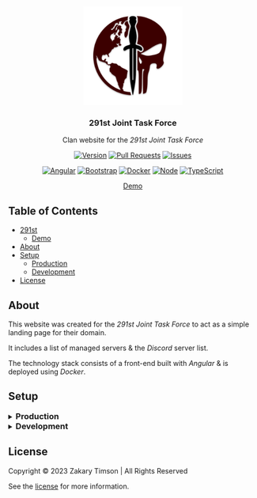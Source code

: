 <!-- Header -->
<div id="top" align="center">
  <br />
  
  <!-- Logo -->
  <a href="/src/assets/img/header.png">
  	<img src="./src/assets/img/logo.png" alt="Logo" width="200" height="200">
  </a>

  <!-- Title -->
  ### 291st Joint Task Force
  
  <!-- Description -->
  Clan website for the _291st Joint Task Force_

  <!-- Repo badges -->
  [![Version](https://img.shields.io/badge/dynamic/json.svg?label=Version&style=for-the-badge&url=https://git.zakscode.com/api/v1/repos/ztimson/291st/tags&query=$[0].name)](https://git.zakscode.com/ztimson/291st/tags)
  [![Pull Requests](https://img.shields.io/badge/dynamic/json.svg?label=Pull%20Requests&style=for-the-badge&url=https://git.zakscode.com/api/v1/repos/ztimson/291st&query=open_pr_counter)](https://git.zakscode.com/ztimson/291st/pulls)
  [![Issues](https://img.shields.io/badge/dynamic/json.svg?label=Issues&style=for-the-badge&url=https://git.zakscode.com/api/v1/repos/ztimson/291st&query=open_issues_count)](https://git.zakscode.com/ztimson/291st/issues)

  <!-- Tech Badges -->
  [![Angular](https://img.shields.io/badge/Angular-DD0031?style=for-the-badge&logo=angular)](https://angular.io/)
  [![Bootstrap](https://img.shields.io/badge/Bootstrap-563D7C?style=for-the-badge&logo=bootstrap&logoColor=white)](https://getbootstrap.com)
  [![Docker](https://img.shields.io/badge/Docker-384d54?style=for-the-badge&logo=docker)](https://docker.com/)
  [![Node](https://img.shields.io/badge/Node.js-000000?style=for-the-badge&logo=nodedotjs)](https://nodejs.org/)
  [![TypeScript](https://img.shields.io/badge/TypeScript-3178C6?style=for-the-badge&logo=typescript&logoColor=white)](https://typescriptlang.org/)
  
  <div>
    <a href="https://291st.ca" target="_blank">Demo</a>
  </div>
</div>



## Table of Contents
- [291st](#top)
  - [Demo](https://291st.ca)
- [About](#about)
- [Setup](#setup)
  - [Production](#production)
  - [Development](#development)
- [License](#license)

## About

This website was created for the _291st Joint Task Force_ to act as a simple landing page for their domain.

It includes a list of managed servers & the _Discord_ server list.

The technology stack consists of a front-end built with _Angular_ & is deployed using _Docker_.

## Setup

<details>
<summary>
  <h3 id="production" style="display: inline">
    Production
  </h3>
</summary>

#### Prerequisites
- [Docker](https://docs.docker.com/install/)

#### Instructions
1. Run the docker image: `docker run -p 80:80 git.zakscode.com/ztimson/291st:latest`
2. Open [http://localhost](http://localhost)
</details>

<details>
<summary>
  <h3 id="development" style="display: inline">
    Development
  </h3>
</summary>

#### Prerequisites
- [Node.js](https://nodejs.org/en/download)

#### Instructions
1. Install the dependencies: `npm install`
2. Start the Angular server: `npm run start`
3. Open [http://localhost:4200](http://localhost:4200)

</details>

## License
Copyright © 2023 Zakary Timson | All Rights Reserved

See the [license](./LICENSE) for more information.
